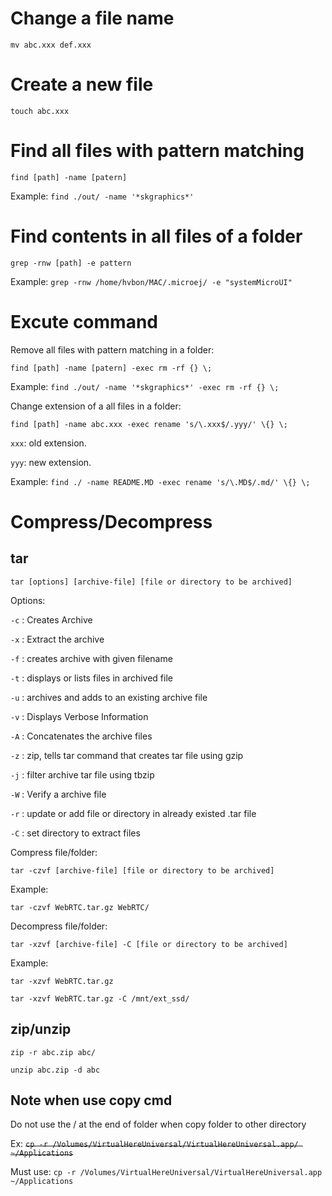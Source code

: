 # Change a file name
`mv abc.xxx def.xxx`

# Create a new file
`touch abc.xxx`

# Find all files with pattern matching
`find [path] -name [patern]`

Example: `find ./out/ -name '*skgraphics*'`

# Find contents in all files of a folder
`grep -rnw [path] -e pattern`

Example: `grep -rnw /home/hvbon/MAC/.microej/ -e "systemMicroUI"`

# Excute command
Remove all files with pattern matching in a folder:

`find [path] -name [patern] -exec rm -rf {} \;`

Example: `find ./out/ -name '*skgraphics*' -exec rm -rf {} \;`

Change extension of a all files in a folder:

`find [path] -name abc.xxx -exec rename 's/\.xxx$/.yyy/' \{} \;`

`xxx`: old extension.

`yyy`: new extension.

Example: `find ./ -name README.MD -exec rename 's/\.MD$/.md/' \{} \;`

# Compress/Decompress
## tar
`tar [options] [archive-file] [file or directory to be archived]`

Options:

`-c` : Creates Archive

`-x` : Extract the archive

`-f` : creates archive with given filename

`-t` : displays or lists files in archived file

`-u` : archives and adds to an existing archive file

`-v` : Displays Verbose Information

`-A` : Concatenates the archive files

`-z` : zip, tells tar command that creates tar file using gzip

`-j` : filter archive tar file using tbzip

`-W` : Verify a archive file

`-r` : update or add file or directory in already existed .tar file

`-C` : set directory to extract files

Compress file/folder:

`tar -czvf [archive-file] [file or directory to be archived]`

Example:

`tar -czvf WebRTC.tar.gz WebRTC/`

Decompress file/folder:

`tar -xzvf [archive-file] -C [file or directory to be archived]`

Example:

`tar -xzvf WebRTC.tar.gz`

`tar -xzvf WebRTC.tar.gz -C /mnt/ext_ssd/`

## zip/unzip

`zip -r abc.zip abc/`

`unzip abc.zip -d abc`

## Note when use copy cmd
Do not use the / at the end of folder when copy folder to other directory

Ex: ~~`cp -r /Volumes/VirtualHereUniversal/VirtualHereUniversal.app/ ~/Applications`~~

Must use: `cp -r /Volumes/VirtualHereUniversal/VirtualHereUniversal.app ~/Applications`
